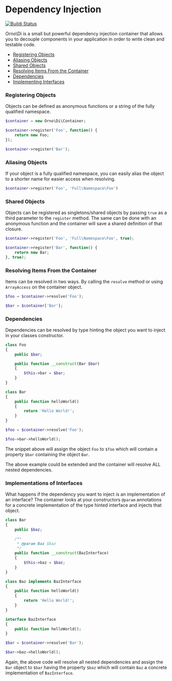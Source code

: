 # Dependency Injection

[![Buildi Status](https://travis-ci.org/orno/di.png?branch=master)](https://travis-ci.org/orno/di)

Orno\Di is a small but powerful dependency injection container that allows you to decouple components in your application in order to write clean and testable code.

- [Registering Objects](#registering-objects)
- [Aliasing Objects](#aliasing-objects)
- [Shared Objects](#shared-objects)
- [Resolving Items From the Container](#resolving-items-from-the-container)
- [Dependencies](#dependencies)
- [Implementing Interfaces](#implementing-interfaces)

### Registering Objects

Objects can be defined as anonymous functions or a string of the fully qualified namespace.

```php
$container = new Orno\Di\Container;

$container->register('Foo', function() {
    return new Foo;
});

$container->register('Bar');
```

### Aliasing Objects

If your object is a fully qualified namespace, you can easily alias the object to a shorter name for easier access when resolving.

```php
$container->register('Foo', 'Full\Namespace\Foo')
```

### Shared Objects

Objects can be registered as singletons/shared objects by passing `true` as a third parameter to the `register` method. The same can be done with an anonymous function and the container will save a shared definition of that closure.

```php
$container->register('Foo', 'Full\Namespace\Foo', true);

$container->register('Bar', function() {
    return new Bar;
}, true);
```

### Resolving Items From the Container

Items can be resolved in two ways. By calling the `resolve` method or using `ArrayAccess` on the container object.

```php
$foo = $container->resolve('Foo');

$bar = $container['Bar'];
```

### Dependencies

Dependencies can be resolved by type hinting the object you want to inject in your classes constructor.

```php
class Foo
{
    public $bar;

    public function __construct(Bar $bar)
    {
        $this->bar = $bar;
    }
}

class Bar
{
    public function helloWorld()
    {
        return 'Hello World!';
    }
}

$foo = $container->resolve('Foo');

$foo->bar->helloWorld();
```

The snippet above will assign the object `Foo` to `$foo` which will contain a property `$bar` containing the object `Bar`.

The above example could be extended and the container will resolve ALL nested dependencies.

### Implementations of Interfaces

What happens if the dependency you want to inject is an implementation of an interface? The container looks at your constructors `@param` annotations for a concrete implementation of the type hinted interface and injects that object.

```php
class Bar
{
    public $baz;

    /**
     * @param Baz $baz
     */
    public function __construct(BazInterface)
    {
        $this->baz = $baz;
    }
}

class Baz implements BazInterface
{
    public function helloWorld()
    {
        return 'Hello World!';
    }
}

interface BazInterface
{
    public function helloWorld();
}

$bar = $container->resolve('Bar');

$bar->baz->helloWorld();
```

Again, the above code will resolve all nested dependencies and assign the `Bar` object to `$bar` having the property `$baz` which will contain `Baz` a concrete implementation of `BazInterface`.